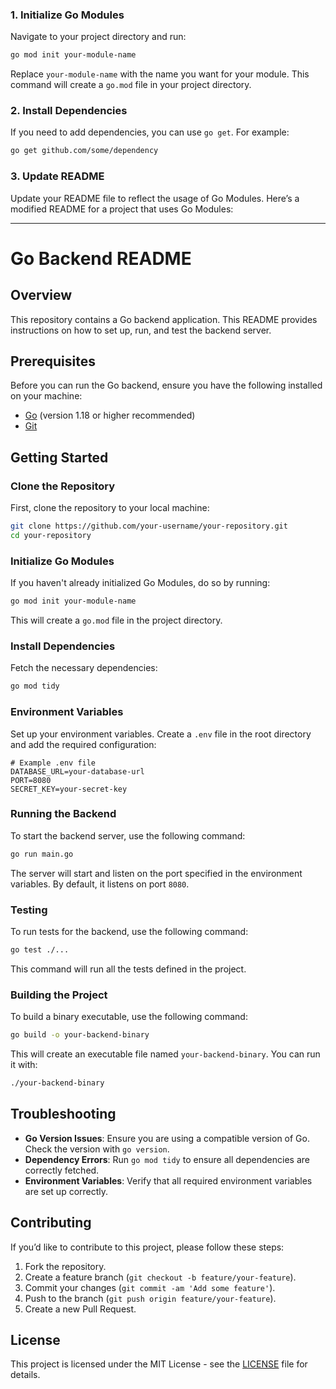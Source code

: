 ### 1. Initialize Go Modules

Navigate to your project directory and run:

```bash
go mod init your-module-name
```

Replace `your-module-name` with the name you want for your module. This command will create a `go.mod` file in your project directory.

### 2. Install Dependencies

If you need to add dependencies, you can use `go get`. For example:

```bash
go get github.com/some/dependency
```

### 3. Update README

Update your README file to reflect the usage of Go Modules. Here’s a modified README for a project that uses Go Modules:

---

# Go Backend README

## Overview

This repository contains a Go backend application. This README provides instructions on how to set up, run, and test the backend server.

## Prerequisites

Before you can run the Go backend, ensure you have the following installed on your machine:

- [Go](https://golang.org/doc/install) (version 1.18 or higher recommended)
- [Git](https://git-scm.com/book/en/v2/Getting-Started-Installing-Git)

## Getting Started

### Clone the Repository

First, clone the repository to your local machine:

```bash
git clone https://github.com/your-username/your-repository.git
cd your-repository
```

### Initialize Go Modules

If you haven't already initialized Go Modules, do so by running:

```bash
go mod init your-module-name
```

This will create a `go.mod` file in the project directory.

### Install Dependencies

Fetch the necessary dependencies:

```bash
go mod tidy
```

### Environment Variables

Set up your environment variables. Create a `.env` file in the root directory and add the required configuration:

```dotenv
# Example .env file
DATABASE_URL=your-database-url
PORT=8080
SECRET_KEY=your-secret-key
```

### Running the Backend

To start the backend server, use the following command:

```bash
go run main.go
```

The server will start and listen on the port specified in the environment variables. By default, it listens on port `8080`.

### Testing

To run tests for the backend, use the following command:

```bash
go test ./...
```

This command will run all the tests defined in the project.

### Building the Project

To build a binary executable, use the following command:

```bash
go build -o your-backend-binary
```

This will create an executable file named `your-backend-binary`. You can run it with:

```bash
./your-backend-binary
```

## Troubleshooting

- **Go Version Issues**: Ensure you are using a compatible version of Go. Check the version with `go version`.
- **Dependency Errors**: Run `go mod tidy` to ensure all dependencies are correctly fetched.
- **Environment Variables**: Verify that all required environment variables are set up correctly.

## Contributing

If you’d like to contribute to this project, please follow these steps:

1. Fork the repository.
2. Create a feature branch (`git checkout -b feature/your-feature`).
3. Commit your changes (`git commit -am 'Add some feature'`).
4. Push to the branch (`git push origin feature/your-feature`).
5. Create a new Pull Request.

## License

This project is licensed under the MIT License - see the [LICENSE](LICENSE) file for details.

